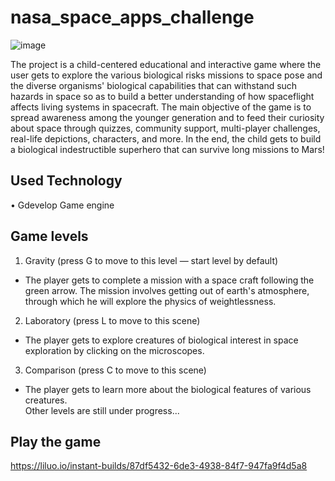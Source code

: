 # nasa_space_apps_challenge
![image](https://user-images.githubusercontent.com/63240173/208398197-4c271de4-b69b-42f4-8cc3-0b33bab3ca94.png)

The project is a child-centered educational and interactive game where the user gets to explore the various biological risks missions to space pose and the diverse organisms' biological capabilities that can withstand such hazards in space so as to build a better understanding of how spaceflight affects living systems in spacecraft. The main objective of the game is to spread awareness among the younger generation and to feed their curiosity about space through quizzes, community support, multi-player challenges, real-life depictions, characters, and more. In the end, the child gets to build a biological indestructible superhero that can survive long missions to Mars!
## Used Technology
• Gdevelop Game engine
## Game levels
1. Gravity (press G to move to this level — start level by default)
- The player gets to complete a mission with a space craft following the green arrow. The mission involves getting out of earth's atmosphere, through which he will explore the physics of weightlessness.<br>
2. Laboratory (press L to move to this scene)
- The player gets to explore creatures of biological interest in space exploration by clicking on the microscopes.
3. Comparison (press C to move to this scene)
- The player gets to learn more about the biological features of various creatures.<br>
Other levels are still under progress...
## Play the game
https://liluo.io/instant-builds/87df5432-6de3-4938-84f7-947fa9f4d5a8

